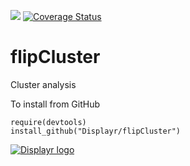[![](https://travis-ci.org/Displayr/flipCluster.svg?branch=master)](https://travis-ci.org/Displayr/flipCluster/)
[![Coverage Status](https://coveralls.io/repos/github/Displayr/flipCluster/badge.svg?branch=master)](https://coveralls.io/github/Displayr/flipCluster?branch=master)
# flipCluster

Cluster analysis

To install from GitHub
```
require(devtools)
install_github("Displayr/flipCluster")
```

[![Displayr logo](https://mwmclean.github.io/img/logo-header.png)](https://www.displayr.com)
